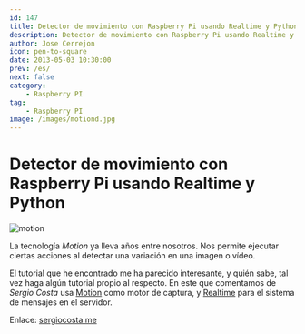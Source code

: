```yaml
---
id: 147
title: Detector de movimiento con Raspberry Pi usando Realtime y Python
description: Detector de movimiento con Raspberry Pi usando Realtime y Python
author: Jose Cerrejon
icon: pen-to-square
date: 2013-05-03 10:30:00
prev: /es/
next: false
category:
    - Raspberry PI
tag:
    - Raspberry PI
image: /images/motiond.jpg
---
```


# Detector de movimiento con Raspberry Pi usando Realtime y Python

![motion](/images/motiond.jpg)

La tecnología _Motion_ ya lleva años entre nosotros. Nos permite ejecutar ciertas acciones al detectar una variación en una imagen o vídeo.

El tutorial que he encontrado me ha parecido interesante, y quién sabe, tal vez haga algún tutorial propio al respecto. En este que comentamos de _Sergio Costa_ usa [Motion](https://www.lavrsen.dk/foswiki/bin/view/Motion/WebHome) como motor de captura, y [Realtime](https://www.xrtml.org/) para el sistema de mensajes en el servidor.

Enlace: [sergiocosta.me](https://sergiocosta.me/post/49453141093/raspberrypi-motion-detector-realtime-python)
